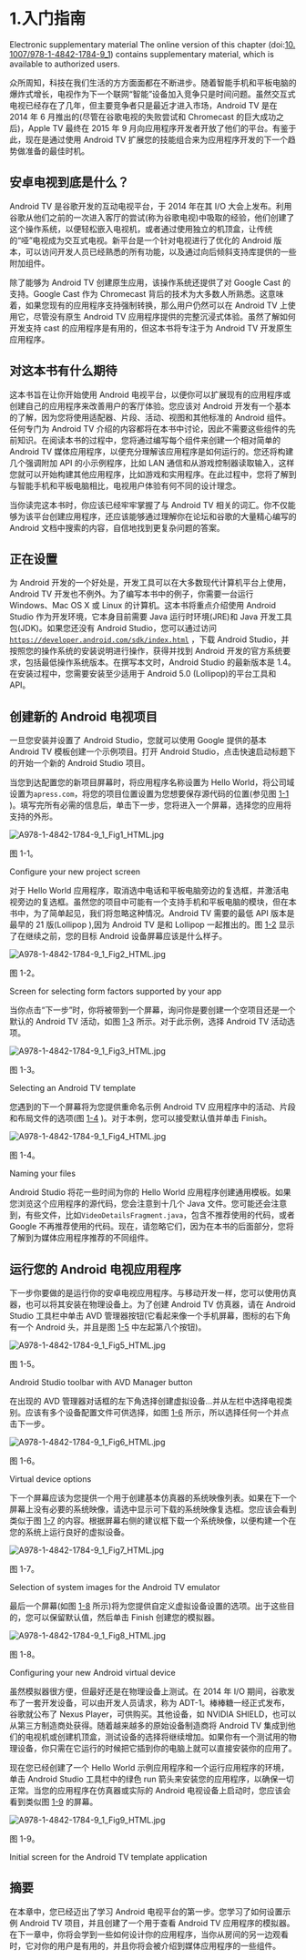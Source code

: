 # 1.入门指南

Electronic supplementary material The online version of this chapter (doi:[10.​1007/​978-1-4842-1784-9_​1](http://dx.doi.org/10.1007/978-1-4842-1784-9_1)) contains supplementary material, which is available to authorized users.

众所周知，科技在我们生活的方方面面都在不断进步。随着智能手机和平板电脑的爆炸式增长，电视作为下一个联网“智能”设备加入竞争只是时间问题。虽然交互式电视已经存在了几年，但主要竞争者只是最近才进入市场，Android TV 是在 2014 年 6 月推出的(尽管在谷歌电视的失败尝试和 Chromecast 的巨大成功之后)，Apple TV 最终在 2015 年 9 月向应用程序开发者开放了他们的平台。有鉴于此，现在是通过使用 Android TV 扩展您的技能组合来为应用程序开发的下一个趋势做准备的最佳时机。

## 安卓电视到底是什么？

Android TV 是谷歌开发的互动电视平台，于 2014 年在其 I/O 大会上发布。利用谷歌从他们之前的一次进入客厅的尝试(称为谷歌电视)中吸取的经验，他们创建了这个操作系统，以便轻松嵌入电视机，或者通过使用独立的机顶盒，让传统的“哑”电视成为交互式电视。新平台是一个针对电视进行了优化的 Android 版本，可以访问开发人员已经熟悉的所有功能，以及通过向后倾斜支持库提供的一些附加组件。

除了能够为 Android TV 创建原生应用，该操作系统还提供了对 Google Cast 的支持。Google Cast 作为 Chromecast 背后的技术为大多数人所熟悉。这意味着，如果您现有的应用程序支持强制转换，那么用户仍然可以在 Android TV 上使用它，尽管没有原生 Android TV 应用程序提供的完整沉浸式体验。虽然了解如何开发支持 cast 的应用程序是有用的，但这本书将专注于为 Android TV 开发原生应用程序。

## 对这本书有什么期待

这本书旨在让你开始使用 Android 电视平台，以便你可以扩展现有的应用程序或创建自己的应用程序来改善用户的客厅体验。您应该对 Android 开发有一个基本的了解，因为您将使用适配器、片段、活动、视图和其他标准的 Android 组件。任何专门为 Android TV 介绍的内容都将在本书中讨论，因此不需要这些组件的先前知识。在阅读本书的过程中，您将通过编写每个组件来创建一个相对简单的 Android TV 媒体应用程序，以便充分理解该应用程序是如何运行的。您还将构建几个强调附加 API 的小示例程序，比如 LAN 通信和从游戏控制器读取输入，这样您就可以开始构建其他应用程序，比如游戏和实用程序。在此过程中，您将了解到与智能手机和平板电脑相比，电视用户体验有何不同的设计理念。

当你读完这本书时，你应该已经牢牢掌握了与 Android TV 相关的词汇。你不仅能够为该平台创建应用程序，还应该能够通过理解你在论坛和谷歌的大量精心编写的 Android 文档中搜索的内容，自信地找到更复杂问题的答案。

## 正在设置

为 Android 开发的一个好处是，开发工具可以在大多数现代计算机平台上使用，Android TV 开发也不例外。为了编写本书中的例子，你需要一台运行 Windows、Mac OS X 或 Linux 的计算机。这本书将重点介绍使用 Android Studio 作为开发环境，它本身目前需要 Java 运行时环境(JRE)和 Java 开发工具包(JDK)。如果您还没有 Android Studio，您可以通过访问 [`https://developer.android.com/sdk/index.html`](https://developer.android.com/sdk/index.html) ，下载 Android Studio，并按照您的操作系统的安装说明进行操作，获得并找到 Android 开发的官方系统要求，包括最低操作系统版本。在撰写本文时，Android Studio 的最新版本是 1.4。在安装过程中，您需要安装至少适用于 Android 5.0 (Lollipop)的平台工具和 API。

## 创建新的 Android 电视项目

一旦您安装并设置了 Android Studio，您就可以使用 Google 提供的基本 Android TV 模板创建一个示例项目。打开 Android Studio，点击快速启动标题下的开始一个新的 Android Studio 项目。

当您到达配置您的新项目屏幕时，将应用程序名称设置为 Hello World，将公司域设置为`apress.com`，将您的项目位置设置为您想要保存源代码的位置(参见图 [1-1](#Fig1) )。填写完所有必需的信息后，单击下一步，您将进入一个屏幕，选择您的应用将支持的外形。

![A978-1-4842-1784-9_1_Fig1_HTML.jpg](A978-1-4842-1784-9_1_Fig1_HTML.jpg)

图 1-1。

Configure your new project screen

对于 Hello World 应用程序，取消选中电话和平板电脑旁边的复选框，并激活电视旁边的复选框。虽然您的项目中可能有一个支持手机和平板电脑的模块，但在本书中，为了简单起见，我们将忽略这种情况。Android TV 需要的最低 API 版本是最早的 21 版(Lollipop ),因为 Android TV 是和 Lollipop 一起推出的。图 [1-2](#Fig2) 显示了在继续之前，您的目标 Android 设备屏幕应该是什么样子。

![A978-1-4842-1784-9_1_Fig2_HTML.jpg](A978-1-4842-1784-9_1_Fig2_HTML.jpg)

图 1-2。

Screen for selecting form factors supported by your app

当你点击“下一步”时，你将被带到一个屏幕，询问你是要创建一个空项目还是一个默认的 Android TV 活动，如图 [1-3](#Fig3) 所示。对于此示例，选择 Android TV 活动选项。

![A978-1-4842-1784-9_1_Fig3_HTML.jpg](A978-1-4842-1784-9_1_Fig3_HTML.jpg)

图 1-3。

Selecting an Android TV template

您遇到的下一个屏幕将为您提供重命名示例 Android TV 应用程序中的活动、片段和布局文件的选项(图 [1-4](#Fig4) )。对于本例，您可以接受默认值并单击 Finish。

![A978-1-4842-1784-9_1_Fig4_HTML.jpg](A978-1-4842-1784-9_1_Fig4_HTML.jpg)

图 1-4。

Naming your files

Android Studio 将花一些时间为你的 Hello World 应用程序创建通用模板。如果您浏览这个应用程序的源代码，您会注意到十几个 Java 文件。您可能还会注意到，有些文件，比如`VideoDetailsFragment.java`，包含不推荐使用的代码，或者 Google 不再推荐使用的代码。现在，请忽略它们，因为在本书的后面部分，您将了解到为媒体应用程序推荐的不同组件。

## 运行您的 Android 电视应用程序

下一步你要做的是运行你的安卓电视应用程序。与移动开发一样，您可以使用仿真器，也可以将其安装在物理设备上。为了创建 Android TV 仿真器，请在 Android Studio 工具栏中单击 AVD 管理器按钮(它看起来像一个手机屏幕，图标的右下角有一个 Android 头，并且是图 [1-5](#Fig5) 中左起第八个按钮)。

![A978-1-4842-1784-9_1_Fig5_HTML.jpg](A978-1-4842-1784-9_1_Fig5_HTML.jpg)

图 1-5。

Android Studio toolbar with AVD Manager button

在出现的 AVD 管理器对话框的左下角选择创建虚拟设备…并从左栏中选择电视类别。应该有多个设备配置文件可供选择，如图 [1-6](#Fig6) 所示，所以选择任何一个并点击下一步。

![A978-1-4842-1784-9_1_Fig6_HTML.jpg](A978-1-4842-1784-9_1_Fig6_HTML.jpg)

图 1-6。

Virtual device options

下一个屏幕应该为您提供一个用于创建基本仿真器的系统映像列表。如果在下一个屏幕上没有必要的系统映像，请选中显示可下载的系统映像复选框。您应该会看到类似于图 [1-7](#Fig7) 的内容。根据屏幕右侧的建议框下载一个系统映像，以便构建一个在您的系统上运行良好的虚拟设备。

![A978-1-4842-1784-9_1_Fig7_HTML.jpg](A978-1-4842-1784-9_1_Fig7_HTML.jpg)

图 1-7。

Selection of system images for the Android TV emulator

最后一个屏幕(如图 [1-8](#Fig8) 所示)将为您提供自定义虚拟设备设置的选项。出于这些目的，您可以保留默认值，然后单击 Finish 创建您的模拟器。

![A978-1-4842-1784-9_1_Fig8_HTML.jpg](A978-1-4842-1784-9_1_Fig8_HTML.jpg)

图 1-8。

Configuring your new Android virtual device

虽然模拟器很方便，但最好还是在物理设备上测试。在 2014 年 I/O 期间，谷歌发布了一套开发设备，可以由开发人员请求，称为 ADT-1。棒棒糖一经正式发布，谷歌就公布了 Nexus Player，可供购买。其他设备，如 NVIDIA SHIELD，也可以从第三方制造商处获得。随着越来越多的原始设备制造商将 Android TV 集成到他们的电视机或创建机顶盒，测试设备的选择将继续增加。如果你有一个测试用的物理设备，你只需在它运行的时候把它插到你的电脑上就可以直接安装你的应用了。

现在您已经创建了一个 Hello World 示例应用程序和一个运行应用程序的环境，单击 Android Studio 工具栏中的绿色 run 箭头来安装您的应用程序，以确保一切正常。当您的应用程序在仿真器或实际的 Android 电视设备上启动时，您应该会看到类似图 [1-9](#Fig9) 的屏幕。

![A978-1-4842-1784-9_1_Fig9_HTML.jpg](A978-1-4842-1784-9_1_Fig9_HTML.jpg)

图 1-9。

Initial screen for the Android TV template application

## 摘要

在本章中，您已经迈出了学习 Android 电视平台的第一步。您学习了如何设置示例 Android TV 项目，并且创建了一个用于查看 Android TV 应用程序的模拟器。在下一章中，你将会学到一些如何设计你的应用程序，当你从房间的另一边观看时，它对你的用户是有用的，并且你将会被介绍到媒体应用程序的一些组件。